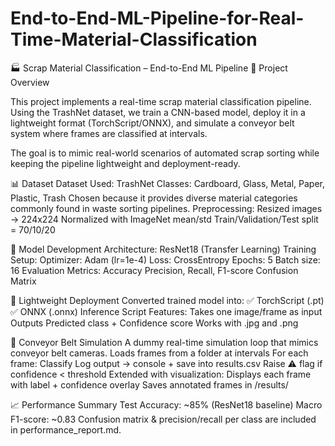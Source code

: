 # End-to-End-ML-Pipeline-for-Real-Time-Material-Classification
🏭 Scrap Material Classification – End-to-End ML Pipeline
📌 Project Overview

This project implements a real-time scrap material classification pipeline.
Using the TrashNet dataset, we train a CNN-based model, deploy it in a lightweight format (TorchScript/ONNX), and simulate a conveyor belt system where frames are classified at intervals.

The goal is to mimic real-world scenarios of automated scrap sorting while keeping the pipeline lightweight and deployment-ready.

📊 Dataset
Dataset Used: TrashNet
Classes: Cardboard, Glass, Metal, Paper, Plastic, Trash
Chosen because it provides diverse material categories commonly found in waste sorting pipelines.
Preprocessing:
Resized images → 224x224
Normalized with ImageNet mean/std
Train/Validation/Test split = 70/10/20

🧠 Model Development
Architecture: ResNet18 (Transfer Learning)
Training Setup:
Optimizer: Adam (lr=1e-4)
Loss: CrossEntropy
Epochs: 5
Batch size: 16
Evaluation Metrics:
Accuracy
Precision, Recall, F1-score
Confusion Matrix

🚀 Lightweight Deployment
Converted trained model into:
✅ TorchScript (.pt)
✅ ONNX (.onnx)
Inference Script Features:
Takes one image/frame as input
Outputs Predicted class + Confidence score
Works with .jpg and .png

🔄 Conveyor Belt Simulation
A dummy real-time simulation loop that mimics conveyor belt cameras.
Loads frames from a folder at intervals
For each frame:
Classify
Log output → console + save into results.csv
Raise ⚠️ flag if confidence < threshold
Extended with visualization:
Displays each frame with label + confidence overlay
Saves annotated frames in /results/

📈 Performance Summary
Test Accuracy: ~85% (ResNet18 baseline)
Macro F1-score: ~0.83
Confusion matrix & precision/recall per class are included in performance_report.md.
